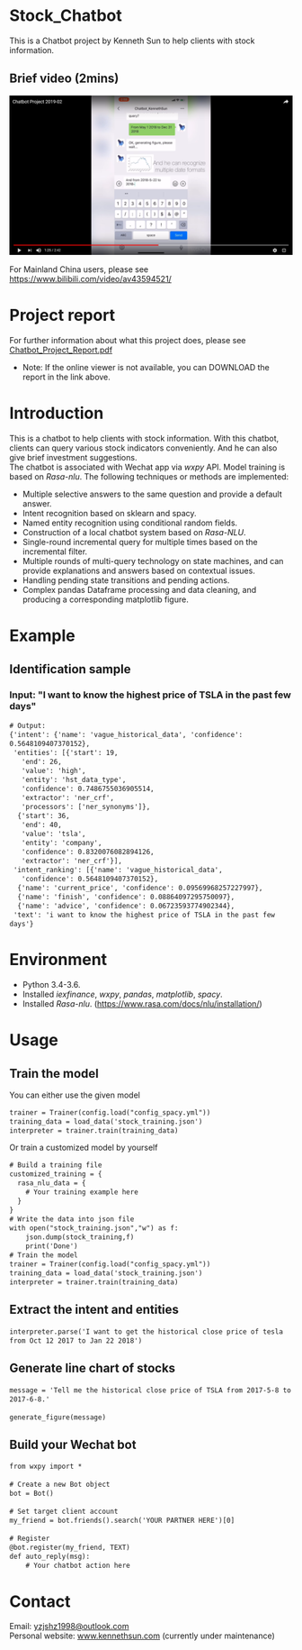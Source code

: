 # Stock_Chatbot
This is a Chatbot project by Kenneth Sun to help clients with stock information.

## Brief video (2mins)

[![Everything Is AWESOME](video_preview.png)](https://youtu.be/beoH2ikcXqk "Everything is AWESOME")

For Mainland China users, please see https://www.bilibili.com/video/av43594521/

# Project report
For further information about what this project does, please see
[Chatbot_Project_Report.pdf](Chatbot_Project_Report.pdf)

- Note: If the online viewer is not available, you can DOWNLOAD the report in the link above.

# Introduction

This is a chatbot to help clients with stock information.
With this chatbot, clients can query various stock indicators conveniently. And he can also give brief investment suggestions.  
The chatbot is associated with Wechat app via _wxpy_ API. Model training is based on  _Rasa-nlu_.
The following techniques or methods are implemented:
- Multiple selective answers to the same question and provide a default answer.
- Intent recognition based on sklearn and spacy.
- Named entity recognition using conditional random fields.
- Construction of a local chatbot system based on _Rasa-NLU_.
- Single-round incremental query for multiple times based on the incremental filter.
- Multiple rounds of multi-query technology on state machines, and can provide explanations and answers based on contextual issues.
- Handling pending state transitions and pending actions.
- Complex pandas Dataframe processing and data cleaning, and producing a corresponding matplotlib figure.

# Example

## Identification sample

### Input: "I want to know the highest price of TSLA in the past few days"

```
# Output:
{'intent': {'name': 'vague_historical_data', 'confidence': 0.5648109407370152},
 'entities': [{'start': 19,
   'end': 26,
   'value': 'high',
   'entity': 'hst_data_type',
   'confidence': 0.7486755036905514,
   'extractor': 'ner_crf',
   'processors': ['ner_synonyms']},
  {'start': 36,
   'end': 40,
   'value': 'tsla',
   'entity': 'company',
   'confidence': 0.8320076082894126,
   'extractor': 'ner_crf'}],
 'intent_ranking': [{'name': 'vague_historical_data',
   'confidence': 0.5648109407370152},
  {'name': 'current_price', 'confidence': 0.09569968257227997},
  {'name': 'finish', 'confidence': 0.08864097295750097},
  {'name': 'advice', 'confidence': 0.06723593774902344},
 'text': 'i want to know the highest price of TSLA in the past few days'}
```

# Environment

- Python 3.4-3.6.
- Installed _iexfinance_, _wxpy_, _pandas_, _matplotlib_, _spacy_.
- Installed _Rasa-nlu_. (https://www.rasa.com/docs/nlu/installation/)

# Usage

## Train the model

You can either use the given model
```
trainer = Trainer(config.load("config_spacy.yml"))
training_data = load_data('stock_training.json')
interpreter = trainer.train(training_data)
```
Or train a customized model by yourself
```
# Build a training file
customized_training = {
  rasa_nlu_data = {
    # Your training example here
  }
}
# Write the data into json file
with open("stock_training.json","w") as f:
    json.dump(stock_training,f)
    print('Done')
# Train the model
trainer = Trainer(config.load("config_spacy.yml"))
training_data = load_data('stock_training.json')
interpreter = trainer.train(training_data)
```
## Extract the intent and entities

```
interpreter.parse('I want to get the historical close price of tesla from Oct 12 2017 to Jan 22 2018')
```

## Generate line chart of stocks

```
message = 'Tell me the historical close price of TSLA from 2017-5-8 to 2017-6-8.'

generate_figure(message)
```

## Build your Wechat bot

```
from wxpy import *

# Create a new Bot object
bot = Bot()

# Set target client account
my_friend = bot.friends().search('YOUR PARTNER HERE')[0]

# Register
@bot.register(my_friend, TEXT)
def auto_reply(msg):
    # Your chatbot action here
```

# Contact

Email: yzjshz1998@outlook.com  
Personal website: www.kennethsun.com (currently under maintenance)
